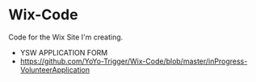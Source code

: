 # Wix-Code
Code for the Wix Site I'm creating.

- YSW APPLICATION FORM  
- https://github.com/YoYo-Trigger/Wix-Code/blob/master/inProgress-VolunteerApplication
